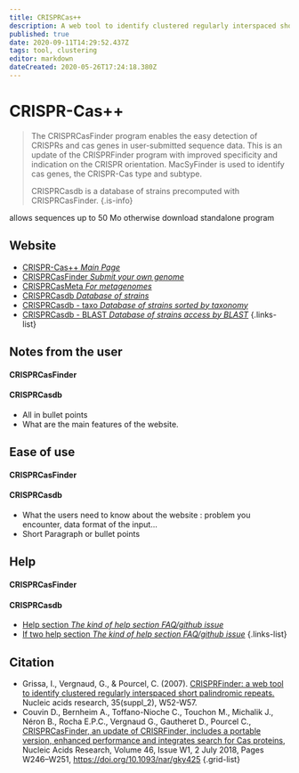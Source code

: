 ```yaml
---
title: CRISPRCas++
description: A web tool to identify clustered regularly interspaced short palindromic repeats.
published: true
date: 2020-09-11T14:29:52.437Z
tags: tool, clustering
editor: markdown
dateCreated: 2020-05-26T17:24:18.380Z
---
```


# CRISPR-Cas++

> The CRISPRCasFinder program enables the easy detection of CRISPRs and cas genes in user-submitted sequence data. This is an update of the CRISPRFinder program with improved specificity and indication on the CRISPR orientation. MacSyFinder is used to identify cas genes, the CRISPR-Cas type and subtype.
>
> CRISPRCasdb is a database of strains precomputed with CRISPRCasFinder.
{.is-info}


allows sequences up to 50 Mo otherwise download standalone program
## Website 

- [CRISPR-Cas++ *Main Page*](https://crisprcas.i2bc.paris-saclay.fr/)
- [CRISPRCasFinder *Submit your own genome*](https://crisprcas.i2bc.paris-saclay.fr/CrisprCasFinder/Index)
- [CRISPRCasMeta *For metagenomes*](https://crisprcas.i2bc.paris-saclay.fr/CrisprCasMeta/Index)
- [CRISPRCasdb *Database of strains*](https://crisprcas.i2bc.paris-saclay.fr/MainDb/StrainList)
- [CRISPRCasdb - taxo *Database of strains sorted by taxonomy*](https://crisprcas.i2bc.paris-saclay.fr/MainDb/TaxoTree)
- [CRISPRCasdb - BLAST *Database of strains access by BLAST*](https://crisprcas.i2bc.paris-saclay.fr/MainDbQry/Index)
{.links-list}

## Notes from the user
#### CRISPRCasFinder
#### CRISPRCasdb

 - All in bullet points
 - What are the main features of the website.

 
## Ease of use
#### CRISPRCasFinder
#### CRISPRCasdb
- What the users need to know about the website : problem you encounter, data format of the input...
- Short Paragraph or bullet points

## Help
#### CRISPRCasFinder
#### CRISPRCasdb
- [Help section *The kind of help section FAQ/github issue*](https://url_of_the_help_page)
- [If two help section *The kind of help section FAQ/github issue*](https://url_of_the_help_page)
{.links-list}

## Citation 

- Grissa, I., Vergnaud, G., & Pourcel, C. (2007). [CRISPRFinder: a web tool to identify clustered regularly interspaced short palindromic repeats.](https://academic.oup.com/nar/article/35/suppl_2/W52/2923246) Nucleic acids research, 35(suppl_2), W52-W57.
- Couvin D., Bernheim A., Toffano-Nioche C., Touchon M., Michalik J., Néron B., Rocha E.P.C., Vergnaud G., Gautheret D., Pourcel C., [CRISPRCasFinder, an update of CRISRFinder, includes a portable version, enhanced performance and integrates search for Cas proteins](https://academic.oup.com/nar/article/46/W1/W246/5001162), Nucleic Acids Research, Volume 46, Issue W1, 2 July 2018, Pages W246–W251, https://doi.org/10.1093/nar/gky425
{.grid-list}